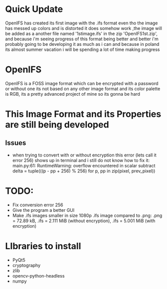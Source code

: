 # Quick Update
OpenIFS has created its first image with the .ifs format even tho the image has messed up colors and is distorted it does somehow work ,the image will be added as a another file named '1stimage.ifs' in the zip 'OpenIFS1st.zip', and because i'm seeing progress of this format being better and better i'm probably going to be developing it as much as i can and because in poland its almost summer vacation i will be spending a lot of time making progress

# OpenIFS
OpenIFS is a FOSS image format which can be encrypted with a password or without one its not based on any other image format and its color palette is RGB, its a pretty advanced project of mine so its gonna be hard

# This Image Format and its Properties are still being developed
## Issues
- when trying to convert with or without encryption this error (lets call it error 256) shows up in terminal and i still do not know how to fix it: main.py:61: RuntimeWarning: overflow encountered in scalar subtract
  delta = tuple(((p - pp + 256) % 256) for p, pp in zip(pixel, prev_pixel))

# TODO:
- Fix conversion error 256
- Give the program a better GUI
- Make .ifs images smaller in size 1080p .ifs image compared to .png: .png = 72.89 kB, .ifs = 2.111 MiB (without encryption), .ifs = 5.001 MiB (with encryption)

# LIbraries to install
- PyQt5
- cryptography
- zlib
- opencv-python-headless
- numpy
